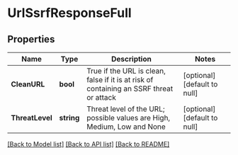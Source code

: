 # UrlSsrfResponseFull

## Properties
Name | Type | Description | Notes
------------ | ------------- | ------------- | -------------
**CleanURL** | **bool** | True if the URL is clean, false if it is at risk of containing an SSRF threat or attack | [optional] [default to null]
**ThreatLevel** | **string** | Threat level of the URL; possible values are High, Medium, Low and None | [optional] [default to null]

[[Back to Model list]](../README.md#documentation-for-models) [[Back to API list]](../README.md#documentation-for-api-endpoints) [[Back to README]](../README.md)


